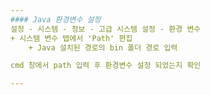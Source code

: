 ```yaml
---
#### Java 환경변수 설정
설정 - 시스템 - 정보 - 고급 시스템 설정 - 환경 변수
+ 시스템 변수 탭에서 'Path' 편집
    + Java 설치된 경로의 bin 폴더 경로 입력

cmd 창에서 path 입력 후 환경변수 설정 되었는지 확인

---
```

